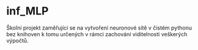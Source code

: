# inf_MLP
Školní projekt zaměřující se na vytvoření neuronové sítě v čistém pythonu bez knihoven k tomu určených v rámci zachování viditelnosti veškerých výpočtů.

